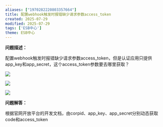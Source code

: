 ```yaml
---
aliases: ["1970282220803357664"]
title: 配置webhook触发时报错缺少请求参数access_token
created: 2025-07-29
modified: 2025-07-29
tags: ['ESB中心']
theme: ESB中心
---
```


**问题描述：**

配置webhook触发时报错缺少请求参数access\_token，但是认证应用只提供app\_key和app\_secret，这个access\_token参数要去哪里获取？

![](https://myhelpdoc.oss-cn-heyuan.aliyuncs.com/mdimages/c562c13f0a9ed2577e001f88cb19add8.jpg)

![](https://myhelpdoc.oss-cn-heyuan.aliyuncs.com/mdimages/01b3b9a137e4ce678161d79f1671e97f.jpg)

![](https://myhelpdoc.oss-cn-heyuan.aliyuncs.com/mdimages/32c2834c1dc3056fc227017292e63a63.jpg)

**问题解答：**

根据官网开放平台的开发文档，由corpid、app\_key、app\_secret分别动态获取code和access\_token

